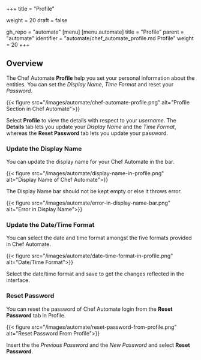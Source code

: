 +++
title = "Profile"

weight = 20
draft = false

gh_repo = "automate"
[menu]
  [menu.automate]
    title = "Profile"
    parent = "automate"
    identifier = "automate/chef_automate_profile.md Profile"
    weight = 20
+++

## Overview

The Chef Automate **Profile** help you set your personal information about the entities. You can set the _Display Name_, _Time Format_ and reset your _Password_.

{{< figure src="/images/automate/chef-automate-profile.png" alt="Profile Section in Chef Automate">}}

Select **Profile** to view the details with respect to your _username_. The **Details** tab lets you update your _Display Name_ and the _Time Format_, whereas the **Reset Password** tab lets you update your password.

### Update the Display Name

You can update the display name for your Chef Automate in the bar.

{{< figure src="/images/automate/display-name-in-profile.png" alt="Display Name of Chef Automate">}}

The Display Name bar should not be kept empty or else it throws error.

{{< figure src="/images/automate/error-in-display-name-bar.png" alt="Error in Display Name">}}

### Update the Date/Time Format

You can select the date and time format amongst the five formats provided in Chef Automate.

{{< figure src="/images/automate/date-time-format-in-profile.png" alt="Date/Time Format">}}

Select the date/time format and save to get the changes reflected in the interface.

### Reset Password

You can reset the password of Chef Automate login from the **Reset Password** tab in Profile.

{{< figure src="/images/automate/reset-password-from-profile.png" alt="Reset Password From Profile">}}

Insert the the _Previous Password_ and the _New Password_ and select **Reset Password**.
